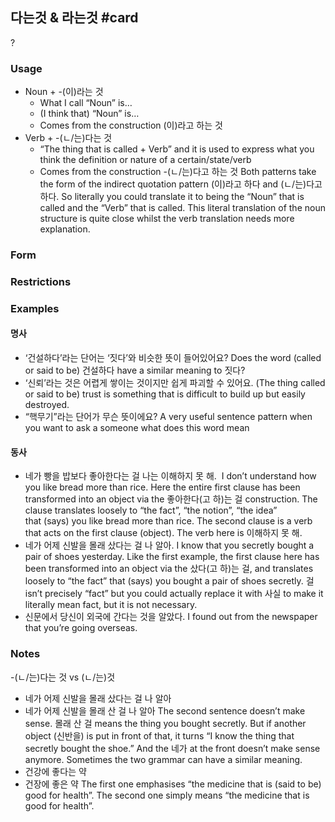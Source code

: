 ## 다는것 & 라는것 #card
?
### Usage
- Noun + -(이)라는 것
    - What I call “Noun” is…
    - (I think that) “Noun” is…
    - Comes from the construction (이)라고 하는 것
- Verb + -(ㄴ/는)다는 것
    - “The thing that is called + Verb” and it is used to express what you think the definition or nature of a certain/state/verb
    - Comes from the construction -(ㄴ/는)다고 하는 것
Both patterns take the form of the indirect quotation pattern (이)라고 하다 and (ㄴ/는)다고 하다. So literally you could translate it to being the “Noun” that is called and the “Verb” that is called. This literal translation of the noun structure is quite close whilst the verb translation needs more explanation.
### Form
### Restrictions
### Examples
#### 명사
- ‘건설하다’라는 단어는 ‘짓다’와 비슷한 뜻이 들어있어요? Does the word (called or said to be) 건설하다 have a similar meaning to 짓다?
- ‘신뢰’라는 것은 어렵게 쌓이는 것이지만 쉽게 파괴할 수 있어요. (The thing called or said to be) trust is something that is difficult to build up but easily destroyed.
- “핵무기”라는 단어가 무슨 뜻이에요? A very useful sentence pattern when you want to ask a someone what does this word mean
#### 동사
-  네가 빵을 밥보다 좋아한다는 걸 나는 이해하지 못 해.  I don’t understand how you like bread more than rice. Here the entire first clause has been transformed into an object via the 좋아한다(고 하)는 걸 construction. The clause translates loosely to “the fact”, “the notion”, “the idea” that (says) you like bread more than rice. The second clause is a verb that acts on the first clause (object). The verb here is 이해하지 못 해.
- 네가 어제 신발을 몰래 샀다는 걸 나 알아. I know that you secretly bought a pair of shoes yesterday. Like the first example, the first clause here has been transformed into an object via the 샀다(고 하)는 걸, and translates loosely to “the fact” that (says) you bought a pair of shoes secretly. 걸 isn’t precisely “fact” but you could actually replace it with 사실 to make it literally mean fact, but it is not necessary.
- 신문에서 당신이 외국에 간다는 것을 알았다. I found out from the newspaper that you’re going overseas.
### Notes
-(ㄴ/는)다는 것 vs (ㄴ/는)것
- 네가 어제 신발을 몰래 샀다는 걸 나 알아
- 네가 어제 신발을 몰래 산 걸 나 알아
The second sentence doesn’t make sense. 몰래 산 걸 means the thing you bought secretly. But if another object (신반을) is put in front of that, it turns “I know the thing that secretly bought the shoe.” And the 네가 at the front doesn’t make sense anymore.
Sometimes the two grammar can have a similar meaning.
- 건강에 좋다는 약
- 건장에 좋은 약
The first one emphasises “the medicine that is (said to be) good for health”. The second one simply means “the medicine that is good for health”.
<!--SR:!2025-01-08,2,246-->